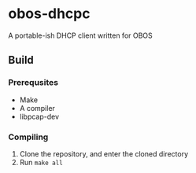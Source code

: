 # obos-dhcpc
A portable-ish DHCP client written for OBOS
## Build
### Prerequsites
- Make
- A compiler
- libpcap-dev
### Compiling
1. Clone the repository, and enter the cloned directory
2. Run `make all`
